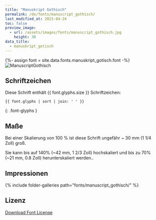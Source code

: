 ```yaml
---
title: "Manuskript Gothisch"
permalink: /de/fonts/manuscript_gothisch/
last_modified_at: 2023-04-24
toc: false
preview_image:
  - url: /assets/images/fonts/manuscript_gothisch.jpg
    height: 30
data_title:
  - manuskript_gotisch
---
```

{%- assign font = site.data.fonts.manuskript_gotisch.font -%}
![ManuscriptGothisch](/assets/images/fonts/manuscript_gothisch.jpg)

## Schriftzeichen

Diese Schrift enthält  {{ font.glyphs.size }} Schriftzeichen:

```
{{ font.glyphs | sort | join: ' ' }}
```
{: .font-glyphs }

## Maße

Bei einer Skalierung von 100 % ist diese Schrift ungefähr ~ 30 mm (1 1/4 Zoll) groß.

Sie kann bis auf 140% (~42 mm, 1 2/3  Zoll) hochskaliert und bis zu  70% (~21 mm, 0.8 Zoll) herunterskaliert werden..

## Impressionen

{% include folder-galleries path="fonts/manuscript_gothisch/" %}

## Lizenz

[Download Font License](https://github.com/inkstitch/inkstitch/tree/main/fonts/manuskript_gotisch/LICENSE)
